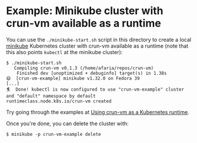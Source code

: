 # Example: Minikube cluster with crun-vm available as a runtime

You can use the `./minikube-start.sh` script in this directory to create a local
[minikube] Kubernetes cluster with crun-vm available as a runtime (note that
this also points `kubectl` at the minikube cluster):

```console
$ ./minikube-start.sh
   Compiling crun-vm v0.1.3 (/home/afaria/repos/crun-vm)
    Finished dev [unoptimized + debuginfo] target(s) in 1.38s
😄  [crun-vm-example] minikube v1.32.0 on Fedora 39
[...]
🏄  Done! kubectl is now configured to use "crun-vm-example" cluster and "default" namespace by default
runtimeclass.node.k8s.io/crun-vm created
```

Try going through the examples at [Using crun-vm as a Kubernetes runtime].

Once you're done, you can delete the cluster with:

```console
$ minikube -p crun-vm-example delete
```

[minikube]: https://minikube.sigs.k8s.io/
[Using crun-vm as a Kubernetes runtime]: /docs/3-kubernetes.md
